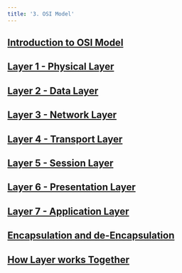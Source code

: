 ```yaml
---
title: '3. OSI Model'
---
```


## [Introduction to OSI Model](/network/foundations-of-networking-networking-basics/3-osi-model/introduction-to-osi-model)
## [Layer 1 - Physical Layer](/network/foundations-of-networking-networking-basics/3-osi-model/layer-1-physical-layer)
## [Layer 2 - Data Layer](/network/foundations-of-networking-networking-basics/3-osi-model/layer-2-data-layer)
## [Layer 3 - Network Layer](/network/foundations-of-networking-networking-basics/3-osi-model/layer-3-network-layer)
## [Layer 4 - Transport Layer](/network/foundations-of-networking-networking-basics/3-osi-model/layer-4-transport-layer)
## [Layer 5 - Session Layer](/network/foundations-of-networking-networking-basics/3-osi-model/layer-5-session-layer)
## [Layer 6 - Presentation Layer](/network/foundations-of-networking-networking-basics/3-osi-model/layer-6-presentation-layer)
## [Layer 7 - Application Layer](/network/foundations-of-networking-networking-basics/3-osi-model/layer-7-application-layer)
## [Encapsulation and de-Encapsulation](/network/foundations-of-networking-networking-basics/3-osi-model/encapsulation-and-de-encapsulation)
## [How Layer works Together](/network/foundations-of-networking-networking-basics/3-osi-model/how-layer-works-together)
